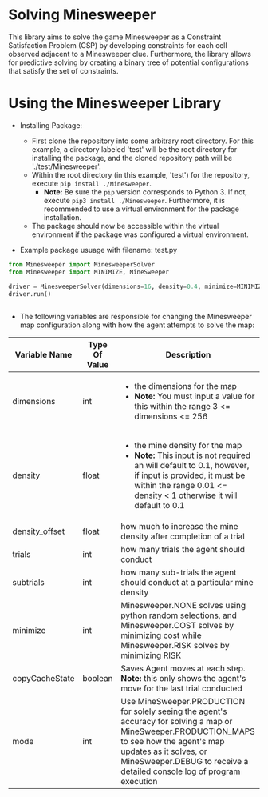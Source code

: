 # Solving Minesweeper 
This library aims to solve the game Minesweeper as a Constraint Satisfaction Problem (CSP) by developing constraints for each cell observed adjacent to a Minesweeper clue. Furthermore, the library allows for predictive solving by creating a binary tree of potential configurations that satisfy the set of constraints.

# Using the Minesweeper Library
* Installing Package:
	- First clone the repository into some arbitrary root directory. For this example, a directory labeled 'test' will be the root directory for installing the package, and the cloned repository path will be './test/Minesweeper'. 
	- Within the root directory (in this example, 'test') for the repository, execute ```pip install ./Minesweeper```.
		- **Note:** Be sure the ```pip``` version corresponds to Python 3. If not, execute ```pip3 install ./Minesweeper```. Furthermore, it is recommended to use a virtual environment for the package installation. 
	- The package should now be accessible within the virtual environment if the package was configured a virtual environment. 
	
* Example package usuage with filename: test.py
```python
from Minesweeper import MinesweeperSolver
from Minesweeper import MINIMIZE, MineSweeper

driver = MinesweeperSolver(dimensions=16, density=0.4, minimize=MINIMIZE.COST, mode=MineSweeper.PRODUCTION)
driver.run()
	
```
- The following variables are responsible for changing the Minesweeper map configuration along with how the agent attempts to solve the map:

| Variable Name | Type Of Value | Description
|-------------|----------|------------------------------------------------------------------------------------------|
| dimensions | int |  <ul><li>the dimensions for the map </li> <li>**Note:** You must input a value for this within the range 3 <= dimensions <= 256</li></ul> |
| density | float | <ul><li>the mine density for the map</li> <li>**Note:** This input is not required an will default to 0.1, however, if input is provided, it must be within the range 0.01 <= density < 1 otherwise it will default to 0.1</li></ul> |
| density_offset | float | how much to increase the mine density after completion of a trial |
| trials | int | how many trials the agent should conduct |
| subtrials | int | how many sub-trials the agent should conduct at a particular mine density|
| minimize | int | Minesweeper.NONE solves using python random selections, and Minesweeper.COST solves by minimizing cost while Minesweeper.RISK solves by minimizing  RISK |
| copyCacheState | boolean | Saves Agent moves at each step. **Note:** this only shows the agent's move for the last trial conducted|
| mode | int | Use MineSweeper.PRODUCTION for solely seeing the agent's accuracy for solving a map or MineSweeper.PRODUCTION_MAPS to see how the agent's map updates as it solves, or MineSweeper.DEBUG to receive a detailed console log of program execution|
